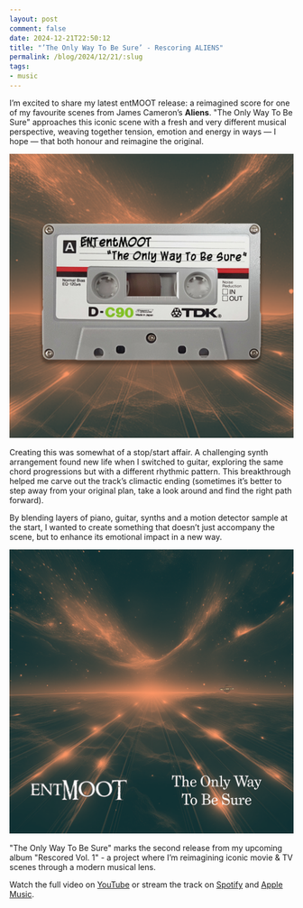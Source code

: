 ```yaml
---
layout: post
comment: false
date: 2024-12-21T22:50:12
title: "’The Only Way To Be Sure’ - Rescoring ALIENS"
permalink: /blog/2024/12/21/:slug
tags:
- music
---
```


I’m excited to share my latest entMOOT release: a reimagined score for one of my favourite scenes from James Cameron’s **Aliens**. "The Only Way To Be Sure" approaches this iconic scene with a fresh and very different musical perspective, weaving together tension, emotion and energy in ways — I hope — that both honour and reimagine the original.

<img src="/img/2024-12-21-cassette.png" class="img-fluid" alt="Screenshot of a cassette tape with the words entMOOT and The Only Way To Be Sure written on it" loading="lazy">

Creating this was somewhat of a stop/start affair. A challenging synth arrangement found new life when I switched to guitar, exploring the same chord progressions but with a different rhythmic pattern. This breakthrough helped me carve out the track’s climactic ending (sometimes it’s better to step away from your original plan, take a look around and find the right path forward).

By blending layers of piano, guitar, synths and a motion detector sample at the start, I wanted to create something that doesn’t just accompany the scene, but to enhance its emotional impact in a new way.

<img src="/img/2024-12-21-cover.png" class="img-fluid" alt="Cover of The Only Way To Be Sure" loading="lazy">

"The Only Way To Be Sure" marks the second release from my upcoming album "Rescored Vol. 1" - a project where I’m reimagining iconic movie & TV scenes through a modern musical lens.

Watch the full video on [YouTube](https://www.youtube.com/watch?v=9EyA19nkhRI) or stream the track on [Spotify](https://open.spotify.com/album/3BnQZ1BHyurWofvNISJKy4) and [Apple Music](https://music.apple.com/gb/album/the-only-way-to-be-sure-single/1775709177).